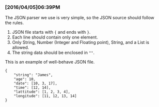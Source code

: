 ### [2016/04/05]06:39PM

The JSON parser we use is very simple, so the JSON source should follow the rules.

1. JSON file starts with `{` and ends with `}`.
1. Each line should contain only one element.
1. Only String, Number (Integer and Floating point), String, and a List is allowed.
1. The string data should be enclosed in `""`.

This is an example of well-behave JSON file.

    {
        "string": "James",
        "age": 10,
        "date": [10, 3, 17],
        "time": [12, 14],
        "lattitude": [1, 2, 3, 4],
        "longitude": [11, 12, 13, 14]
    }